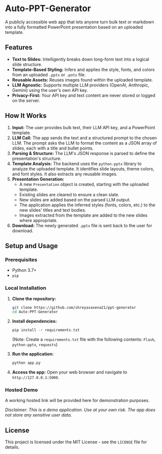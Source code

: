 # Auto-PPT-Generator

A publicly accessible web app that lets anyone turn bulk text or markdown into a fully formatted PowerPoint presentation based on an uploaded template.

## Features

- **Text to Slides:** Intelligently breaks down long-form text into a logical slide structure.
- **Template-Based Styling:** Infers and applies the style, fonts, and colors from an uploaded `.pptx` or `.potx` file.
- **Reusable Assets:** Reuses images found within the uploaded template.
- **LLM Agnostic:** Supports multiple LLM providers (OpenAI, Anthropic, Gemini) using the user's own API key.
- **Privacy-First:** Your API key and text content are never stored or logged on the server.

## How It Works

1.  **Input:** The user provides bulk text, their LLM API key, and a PowerPoint template.
2.  **LLM Call:** The app sends the text and a structured prompt to the chosen LLM. The prompt asks the LLM to format the content as a JSON array of slides, each with a title and bullet points.
3.  **Parsing & Structure:** The LLM's JSON response is parsed to define the presentation's structure.
4.  **Template Analysis:** The backend uses the `python-pptx` library to analyze the uploaded template. It identifies slide layouts, theme colors, and font styles. It also extracts any reusable images.
5.  **Presentation Generation:**
    -   A new `Presentation` object is created, starting with the uploaded template.
    -   Existing slides are cleared to ensure a clean slate.
    -   New slides are added based on the parsed LLM output.
    -   The application applies the inferred styles (fonts, colors, etc.) to the new slides' titles and text bodies.
    -   Images extracted from the template are added to the new slides where appropriate.
6.  **Download:** The newly generated `.pptx` file is sent back to the user for download.

## Setup and Usage

### Prerequisites

-   Python 3.7+
-   `pip`

### Local Installation

1.  **Clone the repository:**
    ```sh
    git clone https://github.com/shreyasaxena21/ppt-generator
    cd Auto-PPT-Generator
    ```

2.  **Install dependencies:**
    ```sh
    pip install -r requirements.txt
    ```
    (Note: Create a `requirements.txt` file with the following contents: `Flask`, `python-pptx`, `requests`)

3.  **Run the application:**
    ```sh
    python app.py
    ```

4.  **Access the app:**
    Open your web browser and navigate to `http://127.0.0.1:5000`.

### Hosted Demo

A working hosted link will be provided here for demonstration purposes.

*Disclaimer: This is a demo application. Use at your own risk. The app does not store any sensitive user data.*

## License


This project is licensed under the MIT License - see the `LICENSE` file for details.

